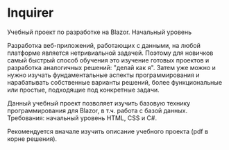 # Inquirer
Учебный проект по разработке на Blazor. Начальный уровень

Разработка веб-приложений, работающих с данными, на любой платформе является нетривиальной задачей.
Поэтому для новичков самый быстрый способ обучения это изучение готовых проектов и разработка аналогичных решений: "делай как я".
Затем уже можно и нужно изучать фундаментальные аспекты программирования и нарабатывать собственные варианты решений, более функциональные или простые, подходящие под конкретные задачи.

Данный учебный проект позволяет изучить базовую технику программирования для Blazor, в т.ч. работа с базой данных.
Требования: начальный уровень HTML, CSS и C#.

Рекомендуется вначале изучить описание учебного проекта (pdf в корне решения).
